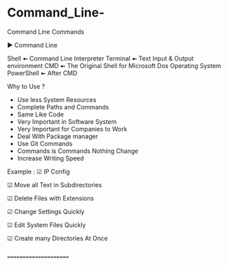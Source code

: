 # Command_Line-
Command Line Commands  


▶  Command Line 

Shell ➼ Command Line Interpreter 
Terminal ➼ Text Input & Output environment
CMD ➼ The Original Shell for Microsoft Dos Operating System
PowerShell  ➼ After CMD 


Why to Use ? 
-	Use less  System Resources 
-	Complete Paths and  Commands 
-	Same Like Code
-	Very Important in Software System 
-	Very Important for Companies to Work 
-	Deal With Package manager 
-	Use Git Commands 
-	Commands is Commands Nothing Change
-	Increase Writing Speed 


Example : 
☑  IP Config 

☑ Move all Text in Subdirectories 

☑ Delete Files with Extensions 

☑ Change Settings Quickly 

☑ Edit System Files Quickly

☑ Create many Directories At Once 

                                                                 ====================
                                                                 


